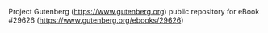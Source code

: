Project Gutenberg (https://www.gutenberg.org) public repository for eBook #29626 (https://www.gutenberg.org/ebooks/29626)
